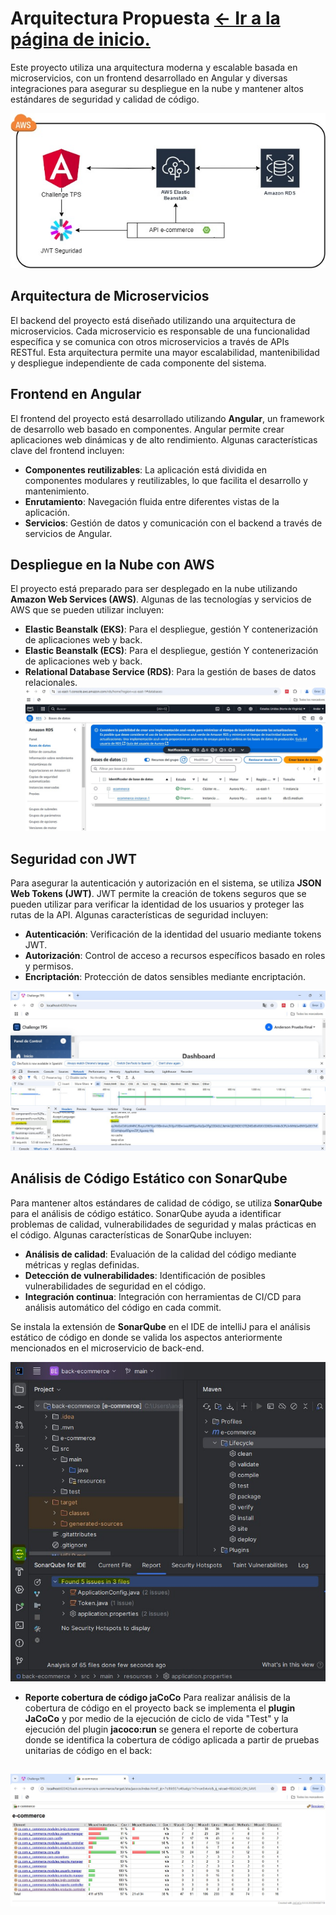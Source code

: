 # Arquitectura Propuesta [← Ir a la página de inicio.](../Challenge-tps.md)

Este proyecto utiliza una arquitectura moderna y escalable basada en microservicios, con un frontend desarrollado en Angular y diversas integraciones para asegurar su despliegue en la nube y mantener altos estándares de seguridad y calidad de código.

![text](../resources/e-commerce-diagrama.jpg)

## Arquitectura de Microservicios

El backend del proyecto está diseñado utilizando una arquitectura de microservicios. Cada microservicio es responsable de una funcionalidad específica y se comunica con otros microservicios a través de APIs RESTful. Esta arquitectura permite una mayor escalabilidad, mantenibilidad y despliegue independiente de cada componente del sistema.

## Frontend en Angular

El frontend del proyecto está desarrollado utilizando **Angular**, un framework de desarrollo web basado en componentes. Angular permite crear aplicaciones web dinámicas y de alto rendimiento. Algunas características clave del frontend incluyen:

- **Componentes reutilizables**: La aplicación está dividida en componentes modulares y reutilizables, lo que facilita el desarrollo y mantenimiento.
- **Enrutamiento**: Navegación fluida entre diferentes vistas de la aplicación.
- **Servicios**: Gestión de datos y comunicación con el backend a través de servicios de Angular.

## Despliegue en la Nube con AWS

El proyecto está preparado para ser desplegado en la nube utilizando **Amazon Web Services (AWS)**. Algunas de las tecnologías y servicios de AWS que se pueden utilizar incluyen:

- **Elastic Beanstalk (EKS)**: Para el despliegue, gestión Y contenerización de aplicaciones web y back.
- **Elastic Beanstalk (ECS)**: Para el despliegue, gestión Y contenerización de aplicaciones web y back.
- **Relational Database Service (RDS)**: Para la gestión de bases de datos relacionales.
![text](/resources/rds.jpg)

## Seguridad con JWT

Para asegurar la autenticación y autorización en el sistema, se utiliza **JSON Web Tokens (JWT)**. JWT permite la creación de tokens seguros que se pueden utilizar para verificar la identidad de los usuarios y proteger las rutas de la API. Algunas características de seguridad incluyen:

- **Autenticación**: Verificación de la identidad del usuario mediante tokens JWT.
- **Autorización**: Control de acceso a recursos específicos basado en roles y permisos.
- **Encriptación**: Protección de datos sensibles mediante encriptación.

![text](/resources/token.jpg)

## Análisis de Código Estático con SonarQube

Para mantener altos estándares de calidad de código, se utiliza **SonarQube** para el análisis de código estático. SonarQube ayuda a identificar problemas de calidad, vulnerabilidades de seguridad y malas prácticas en el código. Algunas características de SonarQube incluyen:

- **Análisis de calidad**: Evaluación de la calidad del código mediante métricas y reglas definidas.
- **Detección de vulnerabilidades**: Identificación de posibles vulnerabilidades de seguridad en el código.
- **Integración continua**: Integración con herramientas de CI/CD para análisis automático del código en cada commit.

Se instala la extensión de **SonarQube** en el IDE de intelliJ para el análisis estático de código en donde se valida los aspectos anteriormente mencionados en el microservicio de back-end.

![text](/resources/sonarQube.jpg)

- **Reporte cobertura de código jaCoCo**
Para realizar análisis de la cobertura de código en el proyecto back se implementa el **plugin JaCoCo** y por medio de la ejecución de ciclo de vida "Test" y la ejecución del plugin **jacoco:run** se genera el reporte de cobertura donde se identifica la cobertura de código aplicada a partir de pruebas unitarias de código en el back:

![text](/resources/jacoco.jpg)
---
